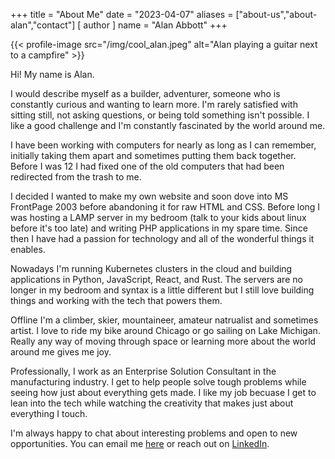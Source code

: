 +++
title = "About Me"
date = "2023-04-07"
aliases = ["about-us","about-alan","contact"]
[ author ]
  name = "Alan Abbott"
+++

{{< profile-image src="/img/cool_alan.jpeg" alt="Alan playing a guitar next to a campfire" >}}



<!-- Diving into the fascinating world of the Internet of Things, Augmented Reality, and Analytics, I'm passionate about making a difference in the industrial manufacturing space. My love for using technology to solve problems fuels my work. Explore my site or connect with me to learn more about my experiences and projects!

My career journey has been diverse, including roles in sales, supply chain, and various technical positions, as well as experiences as a bartender, farmhand, conservationist, backpacking guide, and barista.

I first discovered my passion for technology as a teenager, learning to code and delving into the intricacies of computer systems. As I grew older, my interests expanded to the natural environment, where I found adventure and beauty navigating wild places. Working as a backpacking guide and conservationist, I honed my ability to collaborate and work hard.

I'm always eager to take on roles that allow me to build on these skills and challenge myself. To learn more about my professional journey, feel free to check out my LinkedIn profile or reach out to me through my contact page! -->

Hi! My name is Alan.

I would describe myself as a builder, adventurer, someone who is constantly curious and wanting to learn more. I'm rarely satisfied with sitting still, not asking questions, or being told something isn't possible. I like a good challenge and I'm constantly fascinated by the world around me.

I have been working with computers for nearly as long as I can remember, initially taking them apart and sometimes putting them back together. Before I was 12 I had fixed one of the old computers that had been redirected from the trash to me. 

I decided I wanted to make my own website and soon dove into MS FrontPage 2003 before abandoning it for raw HTML and CSS. Before long I was hosting a LAMP server in my bedroom (talk to your kids about linux before it's too late) and writing PHP applications in my spare time. Since then I have had a passion for technology and all of the wonderful things it enables.

Nowadays I'm running Kubernetes clusters in the cloud and building applications in Python, JavaScript, React, and Rust. The servers are no longer in my bedroom and syntax is a little different but I still love building things and working with the tech that powers them.

Offline I'm a climber, skier, mountaineer, amateur natrualist and sometimes artist. I love to ride my bike around Chicago or go sailing on Lake Michigan. Really any way of moving through space or learning more about the world around me gives me joy.

Professionally, I work as an Enterprise Solution Consultant in the manufacturing industry.  I get to help people solve tough problems while seeing how just about everything gets made. I like my job becuase I get to lean into the tech while watching the creativity that makes just about everything I touch. 

I'm always happy to chat about interesting problems and open to new opportunities. You can email me [here](mailto:alan.l.abbott@gmail.com) or reach out on [LinkedIn](https://www.linkedin.com/in/alanabbott/).